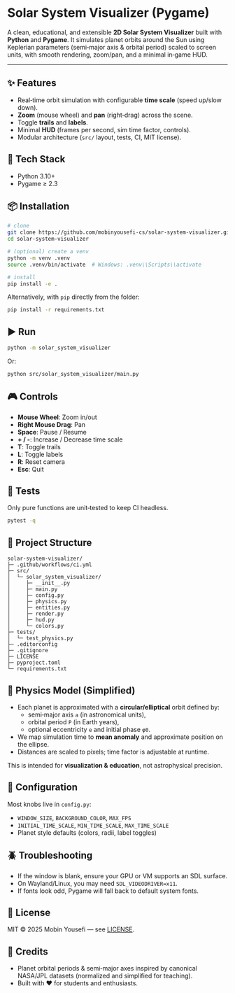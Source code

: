 # Solar System Visualizer (Pygame)

A clean, educational, and extensible **2D Solar System Visualizer** built with **Python** and **Pygame**. It simulates planet orbits around the Sun using Keplerian parameters (semi‑major axis & orbital period) scaled to screen units, with smooth rendering, zoom/pan, and a minimal in‑game HUD.

---

## ✨ Features
- Real‑time orbit simulation with configurable **time scale** (speed up/slow down).
- **Zoom** (mouse wheel) and **pan** (right‑drag) across the scene.
- Toggle **trails** and **labels**.
- Minimal **HUD** (frames per second, sim time factor, controls).
- Modular architecture (`src/` layout, tests, CI, MIT license).


## 🧰 Tech Stack
- Python 3.10+
- Pygame ≥ 2.3


## 📦 Installation
```bash
# clone
git clone https://github.com/mobinyousefi-cs/solar-system-visualizer.git
cd solar-system-visualizer

# (optional) create a venv
python -m venv .venv
source .venv/bin/activate  # Windows: .venv\\Scripts\\activate

# install
pip install -e .
```

Alternatively, with `pip` directly from the folder:
```bash
pip install -r requirements.txt
```


## ▶️ Run
```bash
python -m solar_system_visualizer
```
Or:
```bash
python src/solar_system_visualizer/main.py
```


## 🎮 Controls
- **Mouse Wheel**: Zoom in/out
- **Right Mouse Drag**: Pan
- **Space**: Pause / Resume
- **+ / -**: Increase / Decrease time scale
- **T**: Toggle trails
- **L**: Toggle labels
- **R**: Reset camera
- **Esc**: Quit


## 🧪 Tests
Only pure functions are unit‑tested to keep CI headless.
```bash
pytest -q
```


## 📁 Project Structure
```
solar-system-visualizer/
├─ .github/workflows/ci.yml
├─ src/
│  └─ solar_system_visualizer/
│     ├─ __init__.py
│     ├─ main.py
│     ├─ config.py
│     ├─ physics.py
│     ├─ entities.py
│     ├─ render.py
│     ├─ hud.py
│     └─ colors.py
├─ tests/
│  └─ test_physics.py
├─ .editorconfig
├─ .gitignore
├─ LICENSE
├─ pyproject.toml
└─ requirements.txt
```


## 🧪 Physics Model (Simplified)
- Each planet is approximated with a **circular/elliptical** orbit defined by:
  - semi‑major axis `a` (in astronomical units),
  - orbital period `P` (in Earth years),
  - optional eccentricity `e` and initial phase `φ0`.
- We map simulation time to **mean anomaly** and approximate position on the ellipse.
- Distances are scaled to pixels; time factor is adjustable at runtime.

This is intended for **visualization & education**, not astrophysical precision.


## 🧭 Configuration
Most knobs live in `config.py`:
- `WINDOW_SIZE`, `BACKGROUND_COLOR`, `MAX_FPS`
- `INITIAL_TIME_SCALE`, `MIN_TIME_SCALE`, `MAX_TIME_SCALE`
- Planet style defaults (colors, radii, label toggles)


## 🪲 Troubleshooting
- If the window is blank, ensure your GPU or VM supports an SDL surface.
- On Wayland/Linux, you may need `SDL_VIDEODRIVER=x11`.
- If fonts look odd, Pygame will fall back to default system fonts.


## 📜 License
MIT © 2025 Mobin Yousefi — see [LICENSE](LICENSE).


## 🙌 Credits
- Planet orbital periods & semi‑major axes inspired by canonical NASA/JPL datasets (normalized and simplified for teaching).
- Built with ❤️ for students and enthusiasts.

